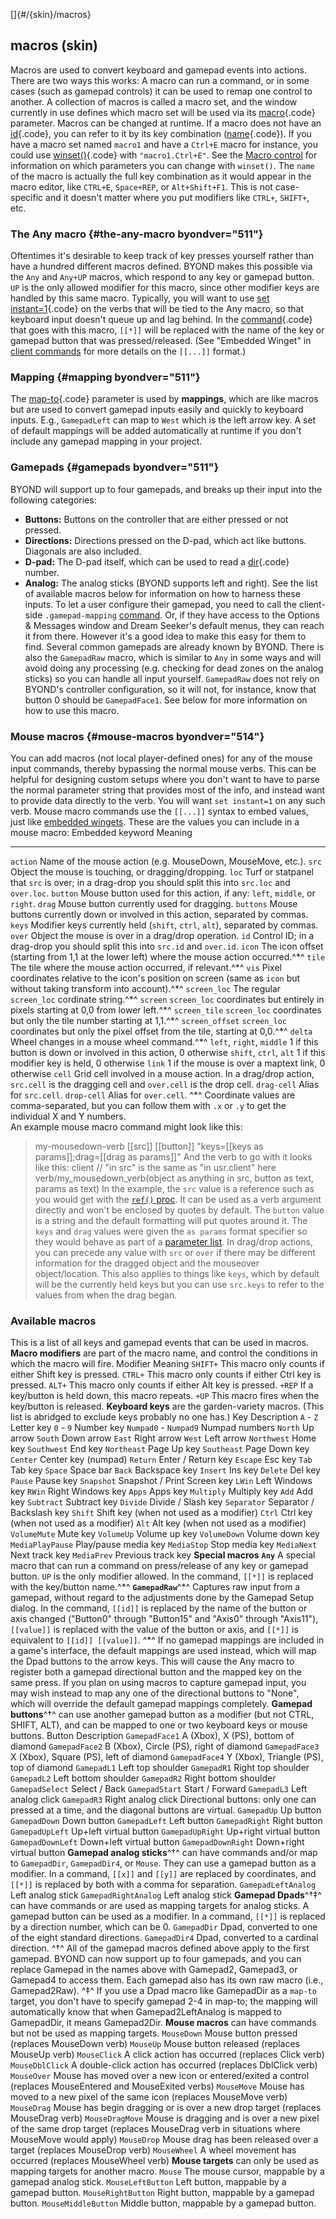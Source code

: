 []{#/{skin}/macros}
## macros (skin)
Macros are used to convert keyboard and gamepad events into actions.
There are two ways this works: A macro can run a command, or in some
cases (such as gamepad controls) it can be used to remap one control to
another.
A collection of macros is called a macro set, and the window currently
in use defines which macro set will be used via its
[macro](#/%7Bskin%7D/param/macro){.code} parameter.
Macros can be changed at runtime. If a macro does not have an
[id](#/%7Bskin%7D/param/id){.code}, you can refer to it by its key
combination ([name](#/%7Bskin%7D/param/name){.code}). If you have a
macro set named `macro1` and have a `Ctrl+E` macro for instance, you
could use [winset()](#/proc/winset){.code} with `"macro1.Ctrl+E"`. See
the [Macro control](#/%7Bskin%7D/control/macro) for information on which
parameters you can change with `winset()`.
The `name` of the macro is actually the full key combination as it would
appear in the macro editor, like `CTRL+E`, `Space+REP`, or
`Alt+Shift+F1`. This is not case-specific and it doesn\'t matter where
you put modifiers like `CTRL+`, `SHIFT+`, etc.
### The Any macro {#the-any-macro byondver="511"}
Oftentimes it\'s desirable to keep track of key presses yourself rather
than have a hundred different macros defined. BYOND makes this possible
via the `Any` and `Any+UP` macros, which respond to any key or gamepad
button. `UP` is the only allowed modifier for this macro, since other
modifier keys are handled by this same macro.
Typically, you will want to use [set
instant=1](#/verb/set/instant){.code} on the verbs that will be tied to
the Any macro, so that keyboard input doesn\'t queue up and lag behind.
In the [command](#/%7Bskin%7D/param/command){.code} that goes with this
macro, `[[*]]` will be replaced with the name of the key or gamepad
button that was pressed/released. (See \"Embedded Winget\" in [client
commands](#/%7Bskin%7D/commands) for more details on the `[[...]]`
format.)
### Mapping {#mapping byondver="511"}
The [map-to](#/%7Bskin%7D/param/map-to){.code} parameter is used by
**mappings**, which are like macros but are used to convert gamepad
inputs easily and quickly to keyboard inputs. E.g., `GamepadLeft` can
map to `West` which is the left arrow key. A set of default mappings
will be added automatically at runtime if you don\'t include any gamepad
mapping in your project.
### Gamepads {#gamepads byondver="511"}
BYOND will support up to four gamepads, and breaks up their input into
the following categories:
-   **Buttons:** Buttons on the controller that are either pressed or
    not pressed.
-   **Directions:** Directions pressed on the D-pad, which act like
    buttons. Diagonals are also included.
-   **D-pad:** The D-pad itself, which can be used to read a
    [dir](#/atom/var/dir){.code} number.
-   **Analog:** The analog sticks (BYOND supports left and right).
See the list of available macros below for information on how to harness
these inputs.
To let a user configure their gamepad, you need to call the client-side
`.gamepad-mapping` [command](#/%7Bskin%7D/commands). Or, if they have
access to the Options & Messages window and Dream Seeker\'s default
menus, they can reach it from there. However it\'s a good idea to make
this easy for them to find. Several common gamepads are already known by
BYOND.
There is also the `GamepadRaw` macro, which is similar to `Any` in some
ways and will avoid doing any processing (e.g. checking for dead zones
on the analog sticks) so you can handle all input yourself. `GamepadRaw`
does not rely on BYOND\'s controller configuration, so it will not, for
instance, know that button 0 should be `GamepadFace1`. See below for
more information on how to use this macro.
### Mouse macros {#mouse-macros byondver="514"}
You can add macros (not local player-defined ones) for any of the mouse
input commands, thereby bypassing the normal mouse verbs. This can be
helpful for designing custom setups where you don\'t want to have to
parse the normal parameter string that provides most of the info, and
instead want to provide data directly to the verb. You will want
`set instant=1` on any such verb.
Mouse macro commands use the `[[...]]` syntax to embed values, just like
[embedded wingets](#/%7Bskin%7D/commands). These are the values you can
include in a mouse macro:
  Embedded keyword                                                                                                               Meaning
  ------------------------------------------------------------------------------------------------------------------------------ --------------------------------------------------------------------------------------------------------------------------------
  `action`                                                                                                                       Name of the mouse action (e.g. MouseDown, MouseMove, etc.).
  `src`                                                                                                                          Object the mouse is touching, or dragging/dropping.
  `loc`                                                                                                                          Turf or statpanel that `src` is over; in a drag-drop you should split this into `src.loc` and `over.loc`.
  `button`                                                                                                                       Mouse button used for this action, if any: `left`, `middle`, or `right`.
  `drag`                                                                                                                         Mouse button currently used for dragging.
  `buttons`                                                                                                                      Mouse buttons currently down or involved in this action, separated by commas.
  `keys`                                                                                                                         Modifier keys currently held (`shift`, `ctrl`, `alt`), separated by commas.
  `over`                                                                                                                         Object the mouse is over in a drag/drop operation.
  `id`                                                                                                                           Control ID; in a drag-drop you should split this into `src.id` and `over.id`.
  `icon`                                                                                                                         The icon offset (starting from 1,1 at the lower left) where the mouse action occurred.^\*^
  `tile`                                                                                                                         The tile where the mouse action occurred, if relevant.^\*^
  `vis`                                                                                                                          Pixel coordinates relative to the icon\'s position on screen (same as `icon` but without taking transform into account).^\*^
  `screen_loc`                                                                                                                   The regular `screen_loc` cordinate string.^\*^
  `screen`                                                                                                                       `screen_loc` coordinates but entirely in pixels starting at 0,0 from lower left.^\*^
  `screen_tile`                                                                                                                  `screen_loc` coordinates but only the tile number starting at 1,1.^\*^
  `screen_offset`                                                                                                                `screen_loc` coordinates but only the pixel offset from the tile, starting at 0,0.^\*^
  `delta`                                                                                                                        Wheel changes in a mouse wheel command.^\*^
  `left`, `right`, `middle`                                                                                                      1 if this button is down or involved in this action, 0 otherwise
  `shift`, `ctrl`, `alt`                                                                                                         1 if this modifier key is held, 0 otherwise
  `link`                                                                                                                         1 if the mouse is over a maptext link, 0 otherwise
  `cell`                                                                                                                         Grid cell involved in a mouse action. In a drag/drop action, `src.cell` is the dragging cell and `over.cell` is the drop cell.
  `drag-cell`                                                                                                                    Alias for `src.cell`.
  `drop-cell`                                                                                                                    Alias for `over.cell`.
  ^\*^ Coordinate values are comma-separated, but you can follow them with `.x` or `.y` to get the individual X and Y numbers.   
An example mouse macro command might look like this:
> my-mousedown-verb [[src]] [[button]] "keys=[[keys as params]];drag=[[drag as params]]"
And the verb to go with it looks like this: client // \"in src\" is the
same as \"in usr.client\" here verb/my_mousedown_verb(object as anything
in src, button as text, params as text)
In the example, the `src` value is a reference such as you would get
with the [`ref()` proc](#/proc/ref). It can be used as a verb argument
directly and won\'t be enclosed by quotes by default. The `button` value
is a string and the default formatting will put quotes around it. The
`keys` and `drag` values were given the `as params` format specifier so
they would behave as part of a [parameter list](#/proc/list2params).
In drag/drop actions, you can precede any value with `src` or `over` if
there may be different information for the dragged object and the
mouseover object/location. This also applies to things like `keys`,
which by default will be the currently held keys but you can use
`src.keys` to refer to the values from when the drag began.
### Available macros
This is a list of all keys and gamepad events that can be used in
macros.
**Macro modifiers** are part of the macro name, and control the
conditions in which the macro will fire.
Modifier
Meaning
`SHIFT+`
This macro only counts if either Shift key is pressed.
`CTRL+`
This macro only counts if either Ctrl key is pressed.
`ALT+`
This macro only counts if either Alt key is pressed.
`+REP`
If a key/button is held down, this macro repeats.
`+UP`
This macro fires when the key/button is released.
**Keyboard keys** are the garden-variety macros. (This list is abridged
to exclude keys probably no one has.)
Key
Description
`A` - `Z`
Letter key
`0` - `9`
Number key
`Numpad0` - `Numpad9`
Numpad numbers
`North`
Up arrow
`South`
Down arrow
`East`
Right arrow
`West`
Left arrow
`Northwest`
Home key
`Southwest`
End key
`Northeast`
Page Up key
`Southeast`
Page Down key
`Center`
Center key (numpad)
`Return`
Enter / Return key
`Escape`
Esc key
`Tab`
Tab key
`Space`
Space bar
`Back`
Backspace key
`Insert`
Ins key
`Delete`
Del key
`Pause`
Pause key
`Snapshot`
Snapshot / Print Screen key
`LWin`
Left Windows key
`RWin`
Right Windows key
`Apps`
Apps key
`Multiply`
Multiply key
`Add`
Add key
`Subtract`
Subtract key
`Divide`
Divide / Slash key
`Separator`
Separator / Backslash key
`Shift`
Shift key (when not used as a modifier)
`Ctrl`
Ctrl key (when not used as a modifier)
`Alt`
Alt key (when not used as a modifier)
`VolumeMute`
Mute key
`VolumeUp`
Volume up key
`VolumeDown`
Volume down key
`MediaPlayPause`
Play/pause media key
`MediaStop`
Stop media key
`MediaNext`
Next track key
`MediaPrev`
Previous track key
**Special macros**
**`Any`**
A special macro that can run a command on press/release of any key or
gamepad button. `UP` is the only modifier allowed. In the command,
`[[*]]` is replaced with the key/button name.^\*^
**`GamepadRaw`**^\*^
Captures raw input from a gamepad, without regard to the adjustments
done by the Gamepad Setup dialog. In the command, `[[id]]` is replaced
by the name of the button or axis changed (\"Button0\" through
\"Button15\" and \"Axis0\" through \"Axis11\"), `[[value]]` is replaced
with the value of the button or axis, and `[[*]]` is equivalent to
`[[id]] [[value]]`.
^\*^ If no gamepad mappings are included in a game\'s interface, the
default mappings are used instead, which will map the Dpad buttons to
the arrow keys. This will cause the Any macro to register both a gamepad
directional button and the mapped key on the same press. If you plan on
using macros to capture gamepad input, you may wish instead to map any
one of the directional buttons to \"None\", which will override the
default gamepad mappings completely.
**Gamepad buttons**^†^ can use another gamepad button as a modifier (but
not CTRL, SHIFT, ALT), and can be mapped to one or two keyboard keys or
mouse buttons.
Button
Description
`GamepadFace1`
A (Xbox), X (PS), bottom of diamond
`GamepadFace2`
B (Xbox), Circle (PS), right of diamond
`GamepadFace3`
X (Xbox), Square (PS), left of diamond
`GamepadFace4`
Y (Xbox), Triangle (PS), top of diamond
`GamepadL1`
Left top shoulder
`GamepadR1`
Right top shoulder
`GamepadL2`
Left bottom shoulder
`GamepadR2`
Right bottom shoulder
`GamepadSelect`
Select / Back
`GamepadStart`
Start / Forward
`GamepadL3`
Left analog click
`GamepadR3`
Right analog click
Directional buttons: only one can pressed at a time, and the diagonal
buttons are virtual.
`GamepadUp`
Up button
`GamepadDown`
Down button
`GamepadLeft`
Left button
`GamepadRight`
Right button
`GamepadUpLeft`
Up+left virtual button
`GamepadUpRight`
Up+right virtual button
`GamepadDownLeft`
Down+left virtual button
`GamepadDownRight`
Down+right virtual button
**Gamepad analog sticks**^†^ can have commands and/or map to
`GamepadDir`, `GamepadDir4`, or `Mouse`. They can use a gamepad button
as a modifier. In a command, `[[x]]` and `[[y]]` are replaced by
coordinates, and `[[*]]` is replaced by both with a comma for
separation.
`GamepadLeftAnalog`
Left analog stick
`GamepadRightAnalog`
Left analog stick
**Gamepad Dpads**^†‡^ can have commands or are used as mapping targets
for analog sticks. A gamepad button can be used as a modifier. In a
command, `[[*]]` is replaced by a direction number, which can be 0.
`GamepadDir`
Dpad, converted to one of the eight standard directions.
`GamepadDir4`
Dpad, converted to a cardinal direction.
^†^ All of the gamepad macros defined above apply to the first gamepad.
BYOND can now support up to four gamepads, and you can replace Gamepad
in the names above with Gamepad2, Gamepad3, or Gamepad4 to access them.
Each gamepad also has its own raw macro (i.e., Gamepad2Raw).
^‡^ If you use a Dpad macro like GamepadDir as a `map-to` target, you
don\'t have to specify gamepad 2-4 in map-to; the mapping will
automatically know that when Gamepad2LeftAnalog is mapped to GamepadDir,
it means Gamepad2Dir.
**Mouse macros** can have commands but not be used as mapping targets.
`MouseDown`
Mouse button pressed (replaces MouseDown verb)
`MouseUp`
Mouse button released (replaces MouseUp verb)
`MouseClick`
A click action has occurred (replaces Click verb)
`MouseDblClick`
A double-click action has occurred (replaces DblClick verb)
`MouseOver`
Mouse has moved over a new icon or entered/exited a control (replaces
MouseEntered and MouseExited verbs)
`MouseMove`
Mouse has moved to a new pixel of the same icon (replaces MouseMove
verb)
`MouseDrag`
Mouse has begin dragging or is over a new drop target (replaces
MouseDrag verb)
`MouseDragMove`
Mouse is dragging and is over a new pixel of the same drop target
(replaces MouseDrag verb in situations where MouseMove would apply)
`MouseDrop`
Mouse drag has been released over a target (replaces MouseDrop verb)
`MouseWheel`
A wheel movement has occurred (replaces MouseWheel verb)
**Mouse targets** can only be used as mapping targets for another macro.
`Mouse`
The mouse cursor, mappable by a gamepad analog stick.
`MouseLeftButton`
Left button, mappable by a gamepad button.
`MouseRightButton`
Right button, mappable by a gamepad button.
`MouseMiddleButton`
Middle button, mappable by a gamepad button.